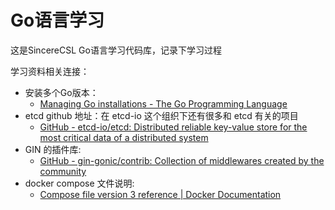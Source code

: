 # Go语言学习

这是SincereCSL Go语言学习代码库，记录下学习过程

学习资料相关连接：
- 安装多个Go版本：
  - [Managing Go installations - The Go Programming Language](https://go.dev/doc/manage-install)
- etcd github 地址：在 etcd-io 这个组织下还有很多和 etcd 有关的项目
  - [GitHub - etcd-io/etcd: Distributed reliable key-value store for the most critical data of a distributed system](https://github.com/etcd-io/etcd)
- GIN 的插件库:
  - [GitHub - gin-gonic/contrib: Collection of middlewares created by the community
](https://github.com/gin-gonic/contrib)
- docker compose 文件说明:
  - [Compose file version 3 reference | Docker Documentation
](https://docs.docker.com/compose/compose-file/compose-file-v3/)


